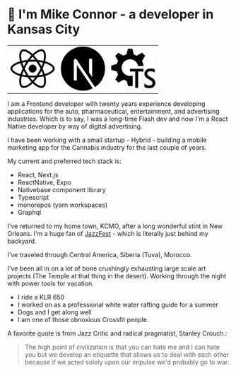 # 👋 I'm Mike Connor - a developer in Kansas City

|                            |                               | |
| --------------------------- | ---------------------------| ---------------------------|
|<img src='https://raw.githubusercontent.com/mconnor/mconnor/master/svg/react.svg' width='100'/>   | <img src='https://raw.githubusercontent.com/mconnor/mconnor/master/svg/nextjs.svg' width='100'/>  | <img src='https://raw.githubusercontent.com/mconnor/mconnor/master/svg/config-typescript.svg' width='100'/>  |

I am a Frontend developer with twenty years experience developing applications for the auto, pharmaceutical, entertainment, and advertising industries. Which is to say, I was a long-time Flash dev and now I'm a React Native developer by way of digital advertising.

I have been working with a small startup -  Hybrid - building a mobile marketing app for the Cannabis industry for the last couple of years.

My current and preferred tech stack is:

- React, Next.js
- ReactNative, Expo
- Nativebase component library
- Typescript
- monorepos (yarn workspaces)
- Graphql

I've returned to my home town, KCMO, after a long wonderful stint in
New Orleans. I'm a huge fan of [JazzFest](https://www.nojazzfest.com/) - which is literally just behind my backyard.

I've traveled through Central America, Siberia (Tuva), Morocco.

I've been all in on a lot of bone crushingly exhausting large scale art projects (The Temple at that thing in the desert). Working through the night with power tools for vacation.

- I ride a KLR 650
- I worked on as a professional white water rafting guide for a summer
- Dogs and I get along well
- I am one of those obnoxious Crossfit people.

A favorite quote is from Jazz Critic and radical pragmatist, Stanley Crouch.:

> The high point of civilization is that you can hate me and I can hate you but we develop an etiquette that allows us to deal with each other because if we acted solely upon our impulse we'd probably go to war.

